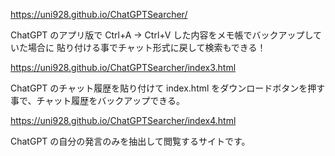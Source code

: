 https://uni928.github.io/ChatGPTSearcher/

ChatGPT のアプリ版で Ctrl+A → Ctrl+V した内容をメモ帳でバックアップしていた場合に
貼り付ける事でチャット形式に戻して検索もできる！

https://uni928.github.io/ChatGPTSearcher/index3.html

ChatGPT のチャット履歴を貼り付けて index.html をダウンロードボタンを押す事で、チャット履歴をバックアップできる。

https://uni928.github.io/ChatGPTSearcher/index4.html

ChatGPT の自分の発言のみを抽出して閲覧するサイトです。
